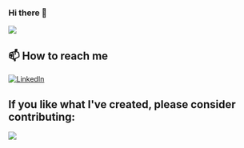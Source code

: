 ### Hi there 👋

<a href="https://github-readme-stats.vercel.app/api?username=martinbrose&show_icons=true&theme=ayu-mirage&count_private=true">
  <img align="center" src="https://github-readme-stats.vercel.app/api?username=martinbrose&show_icons=true&theme=ayu-mirage&count_private=true" />
</a>

<!--
**martinbrose/martinbrose** is a ✨ _special_ ✨ repository because its `README.md` (this file) appears on your GitHub profile.

Here are some ideas to get you started:

- 🔭 I’m currently working on ...
- 🌱 I’m currently learning ...
- 👯 I’m looking to collaborate on ...
- 🤔 I’m looking for help with ...
- 💬 Ask me about ...
- 📫 How to reach me: ...
- 😄 Pronouns: ...
- ⚡ Fun fact: ...
-->

## 📫 How to reach me

[![LinkedIn](https://img.shields.io/badge/LinkedIn-Martin_Brose-%234518f?color=%234518f5&logo=linkedin&logoColor=%2523403d3d&style=for-the-badge)](https://www.linkedin.com/in/martinbrose/)

## If you like what I've created, please consider contributing:

<a href="https://ko-fi.com/martinbrose"><img src="https://img.shields.io/badge/Coffee-Buy%20me%20a%20Coffee-grey?style=for-the-badge&logo=buy-me-a-coffee&labelColor=000000"></a>
